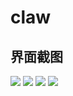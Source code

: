 # claw
## 界面截图
![](效果图/首页效果图.png,url=100x100)
![](效果图/首页效果图.png)
![](效果图/首页效果图.png)
![](效果图/首页效果图.png)
